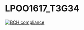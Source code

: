 # LPOO1617_T3G34


[![BCH compliance](https://bettercodehub.com/edge/badge/myownxdeath/LPOO1617_T3G4?token=7c4882eb94271c1a7a325b7e8056ee6b423fcdb5)](https://bettercodehub.com/)



